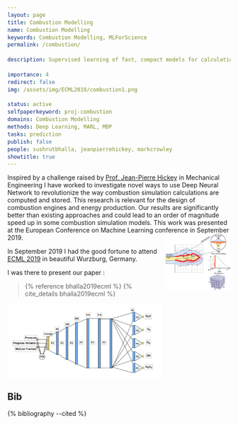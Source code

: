 ```yaml
---
layout: page
title: Combustion Modelling
name: Combustion Modelling
keywords: Combustion Modelling, MLForScience
permalink: /combustion/

description: Supervised learning of fast, compact models for calculations needed to simulate combustion. 

importance: 4
redirect: false
img: /assets/img/ECML2019/combustion1.png

status: active
selfpaperkeyword: proj-combustion
domains: Combustion Modelling
methods: Deep Learning, MARL, MDP
tasks: prediction
publish: false
people: sushrutbhalla, jeanpierrehickey, markcrowley
showtitle: true
---
```


Inspired by a challenge raised by [Prof. Jean-Pierre Hickey](/people/jeanpierrehickey/) in Mechanical Engineering I have worked to investigate novel ways to use Deep Neural Network to revolutionize the way combustion simulation calculations are computed and stored. 
This research is relevant for the design of combustion engines and energy production. 
Our results are significantly better than existing approaches and could lead to an order of magnitude speed up in some combustion simulation models. This work was presented at the European Conference on Machine Learning conference in September 2019. 
<img src="/assets/img/ECML2019/combustion1.png" width=150 align=right> 



In September 2019 I had the good fortune to attend [ECML 2019](https://ecmlpkdd2019.org) in beautiful Wurzburg, Germany.  

I was there to present our paper : 

>  {% reference bhalla2019ecml %} {% cite_details bhalla2019ecml %}


<img src="/assets/img/ECML2019/combustionnetwork.png" width=350 align=center>



## Bib
{% bibliography --cited %}


